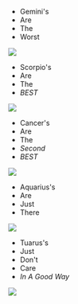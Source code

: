- Gemini's
- Are
- The 
- Worst

![](http://www.zingerbug.com/Comments/glitter_graphics/3d_gemini_purple.gif)

- Scorpio's 
- Are
- The
- *BEST*

![](https://media.women.com/images/images/000/080/870/large/gallery-1451586339-mcx-astro1-scorpio.gif?1490730520)

- Cancer's 
- Are
- The
- _Second_
- *BEST*

![](https://78.media.tumblr.com/481059814ce7f73aae0bd0f4ff1edf76/tumblr_o8zasylTec1vvn22ko1_500.gif)

- Aquarius's
- Are
- Just
- There

![](https://media.women.com/images/images/000/080/872/large/gallery-1451587293-mcx-astro1-aquarius.gif?1490730521)

- Tuarus's
- Just
- Don't
- Care
- _In A Good Way_

![](http://mac.h-cdn.co/assets/15/53/1451582023-mcx-astro1-taurus.gif)
